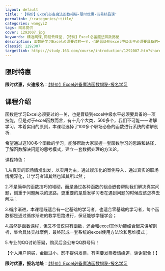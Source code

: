 ```yaml
---
layout: default
title: '【特价】Excel必备魔法函数揭秘-限时优惠-网易精品课'
permalink: /:categories/:title/
categories: wangyi2
tags: 网易提供
cover: 1292007.jpg
keywords: 精选网课,网易云课堂,【特价】Excel必备魔法函数揭秘
description: 函数是学习Excel必须要过的一关，也是晋级到excel中级水平必须要具备的一项技能，但是对于excel函数而言，有十几
classid: 1292007
targetlink: https://study.163.com/course/introduction/1292007.htm?share=1&shareId=1025206652&utm_campaign=share&utm_medium=iphoneShare&utm_source=&utm_u=1025206652
---
```


## 限时特惠

**限时优惠，火速报名**：[【特价】Excel必备魔法函数揭秘-报名学习](https://study.163.com/course/introduction/1292007.htm?share=1&shareId=1025206652&utm_campaign=share&utm_medium=iphoneShare&utm_source=&utm_u=1025206652)

## 课程介绍

函数是学习Excel必须要过的一关，也是晋级到excel中级水平必须要具备的一项技能，但是对于excel函数而言，有十几个大类，500多个，我们不可能一一讲解学习，本着实用的原则，本课程选择了100多个职场必备的函数进行系统的讲解剖析.



希望通过这100多个函数的学习，能够帮助大家掌握一套函数学习的思路和路径，了解函数解决问题的思考模式，建立一套数据处理的方法论。



课程特色：

1.从真实的职场情境出发，以实用为主，通过娱乐化的案例导入，通过真实的职场情境深化，让学习者知其然也知其所以然；



2.不是简单的函数技巧的堆砌，而是通过各种函数的组合嵌套帮助我们解决真实问题，侧重于问题解决的思路，更重要的是启发学习者在遇到问题的时候应该怎样去解决；



3.循序渐进，本课程既适合有一定基础的学习者，也适合零基础的学习者，每个函数都是通过循序渐进的教学思路进行，保证能够学懂学会；



4.虽然是函数课程，但又不仅仅只有函数，还会和excel其他功能结合起来讲解剖析，集合具体实战案例，最终形成一套系统的excel使用方法论和思维模式；



5.专业的QQ讨论答疑，购买后会公布QQ群号码！

【个人用户购买，金额过小，恕不提供发票，有需要发票者请绕道，谢谢配合！】

**限时优惠，报名地址**：[【特价】Excel必备魔法函数揭秘-报名学习](https://study.163.com/course/introduction/1292007.htm?share=1&shareId=1025206652&utm_campaign=share&utm_medium=iphoneShare&utm_source=&utm_u=1025206652)


